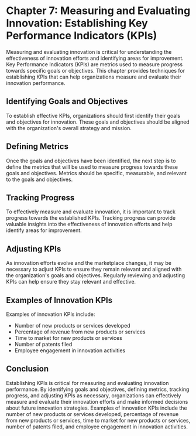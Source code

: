Chapter 7: Measuring and Evaluating Innovation: Establishing Key Performance Indicators (KPIs)
==============================================================================================

Measuring and evaluating innovation is critical for understanding the effectiveness of innovation efforts and identifying areas for improvement. Key Performance Indicators (KPIs) are metrics used to measure progress towards specific goals or objectives. This chapter provides techniques for establishing KPIs that can help organizations measure and evaluate their innovation performance.

Identifying Goals and Objectives
--------------------------------

To establish effective KPIs, organizations should first identify their goals and objectives for innovation. These goals and objectives should be aligned with the organization's overall strategy and mission.

Defining Metrics
----------------

Once the goals and objectives have been identified, the next step is to define the metrics that will be used to measure progress towards these goals and objectives. Metrics should be specific, measurable, and relevant to the goals and objectives.

Tracking Progress
-----------------

To effectively measure and evaluate innovation, it is important to track progress towards the established KPIs. Tracking progress can provide valuable insights into the effectiveness of innovation efforts and help identify areas for improvement.

Adjusting KPIs
--------------

As innovation efforts evolve and the marketplace changes, it may be necessary to adjust KPIs to ensure they remain relevant and aligned with the organization's goals and objectives. Regularly reviewing and adjusting KPIs can help ensure they stay relevant and effective.

Examples of Innovation KPIs
---------------------------

Examples of innovation KPIs include:

* Number of new products or services developed
* Percentage of revenue from new products or services
* Time to market for new products or services
* Number of patents filed
* Employee engagement in innovation activities

Conclusion
----------

Establishing KPIs is critical for measuring and evaluating innovation performance. By identifying goals and objectives, defining metrics, tracking progress, and adjusting KPIs as necessary, organizations can effectively measure and evaluate their innovation efforts and make informed decisions about future innovation strategies. Examples of innovation KPIs include the number of new products or services developed, percentage of revenue from new products or services, time to market for new products or services, number of patents filed, and employee engagement in innovation activities.
